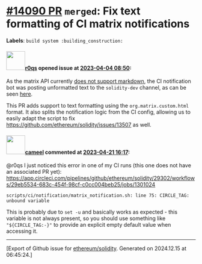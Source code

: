 # [\#14090 PR](https://github.com/ethereum/solidity/pull/14090) `merged`: Fix text formatting of CI matrix notifications
**Labels**: `build system :building_construction:`


#### <img src="https://avatars.githubusercontent.com/u/457348?u=e02c93e6d98c1154952140a8d5af50d9d5ca59c9&v=4" width="50">[r0qs](https://github.com/r0qs) opened issue at [2023-04-04 08:50](https://github.com/ethereum/solidity/pull/14090):

As the matrix API currently [does not support markdown](https://spec.matrix.org/v1.6/client-server-api/#mtext), the CI notification bot was posting unformatted text to the `solidity-dev` channel, as can be seen [here](https://matrix.to/#/!poXqlbVpQfXKWGseLY:gitter.im/$wa5nqCiWQXFCQboYHpQv_ivgqDwB7crJ55ne3z6Q6lg?via=gitter.im&via=matrix.org&via=matrix.dapp.org.uk).

This PR adds support to text formatting using the `org.matrix.custom.html` format. It also splits the notification logic from the CI config, allowing us to easily adapt the script to fix https://github.com/ethereum/solidity/issues/13507 as well.

#### <img src="https://avatars.githubusercontent.com/u/137030?v=4" width="50">[cameel](https://github.com/cameel) commented at [2023-04-21 16:17](https://github.com/ethereum/solidity/pull/14090#issuecomment-1518058193):

@r0qs I just noticed this error in one of my CI runs (this one does not have an associated PR yet): https://app.circleci.com/pipelines/github/ethereum/solidity/29302/workflows/29eb5534-683c-454f-98cf-c0cc004beb25/jobs/1301024

```
scripts/ci/notification/matrix_notification.sh: line 75: CIRCLE_TAG: unbound variable
```

This is probably due to `set -u` and basically works as expected - this variable is not always present, so you should use something like `"${CIRCLE_TAG:-}"` to provide an explicit empty default value when accessing it.


-------------------------------------------------------------------------------



[Export of Github issue for [ethereum/solidity](https://github.com/ethereum/solidity). Generated on 2024.12.15 at 06:45:24.]
